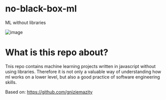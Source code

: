 # no-black-box-ml
ML without libraries

![image](https://github.com/mzums/no-black-box-ml/assets/120105518/0b9dbe24-6d03-42fd-be33-2542ce1f93f3)

# What is this repo about?
Tnis repo contains machine learning projects written in javascript without using libraries. Therefore it is not only a valuable way of understanding how ml works on a lower level, but also a good practice of software engineering skills.

Based on: https://github.com/gniziemazity
